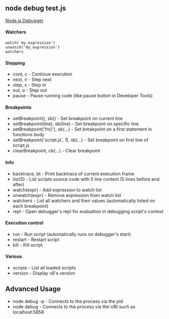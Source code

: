 ## node debug test.js

[Node.js Debugger][1]

#### Watchers

```
watch('my_expression')
unwatch('my_expression')
watchers
```
#### Stepping

* cont, c - Continue execution
* next, n - Step next
* step, s - Step in
* out, o - Step out
* pause - Pause running code (like pause button in Developer Tools)

#### Breakpoints

- setBreakpoint(), sb() - Set breakpoint on current line
- setBreakpoint(line), sb(line) - Set breakpoint on specific line
- setBreakpoint('fn()'), sb(...) - Set breakpoint on a first statement in functions body
- setBreakpoint('script.js', 1), sb(...) - Set breakpoint on first line of script.js
- clearBreakpoint, cb(...) - Clear breakpoint

#### Info

- backtrace, bt - Print backtrace of current execution frame
- list(5) - List scripts source code with 5 line context (5 lines before and after)
- watch(expr) - Add expression to watch list
- unwatch(expr) - Remove expression from watch list
- watchers - List all watchers and their values (automatically listed on each breakpoint)
- repl - Open debugger's repl for evaluation in debugging script's context

#### Execution control

- run - Run script (automatically runs on debugger's start)
- restart - Restart script
- kill - Kill script

#### Various

- scripts - List all loaded scripts
- version - Display v8's version

## Advanced Usage

- node debug -p <pid> - Connects to the process via the pid
- node debug <URI> - Connects to the process via the URI such as localhost:5858

[1]:http://nodejs.org/api/debugger.html
